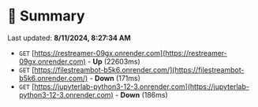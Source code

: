 # 📖 Summary
Last updated: **8/11/2024, 8:27:34 AM**

- `GET` [https://restreamer-09gx.onrender.com](https://restreamer-09gx.onrender.com) - **Up** (22603ms)
- `GET` [https://filestreambot-b5k6.onrender.com/](https://filestreambot-b5k6.onrender.com/) - **Down** (171ms)
- `GET` [https://jupyterlab-python3-12-3.onrender.com](https://jupyterlab-python3-12-3.onrender.com) - **Down** (186ms)

